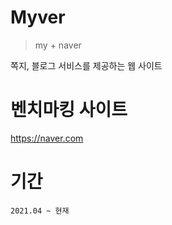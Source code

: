 # Myver
> my + naver

쪽지, 블로그 서비스를 제공하는 웹 사이트

# 벤치마킹 사이트
https://naver.com

# 기간
```2021.04 ~ 현재```

<!--
# 진행도
- 쪽지 ```60%```
- 블로그 ```50%```

9월달에 할 일
0. java에 있는 sql 위치 이동하기~
1. 블로그 관리&통계 끝내기
2. 블로그 홈
3. a태그에 링크 바로 연결하지 말고 그 링크를 찾는 요청을 해서 서버에서 링크를 생성해서 거기로 보내주자.
  - 내 블로그로
  - 블로그 글 작성
  - 블로그 관리 페이지로(해야할지 찾자)
--> 
